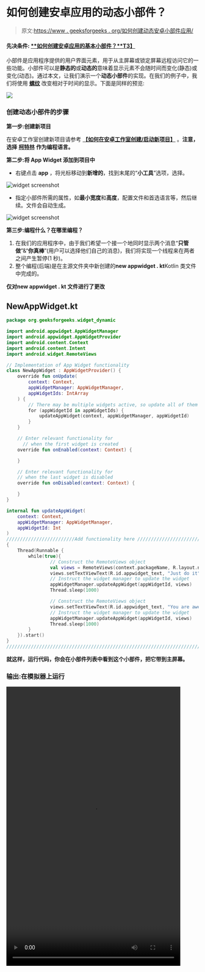 # 如何创建安卓应用的动态小部件？

> 原文:[https://www . geeksforgeeks . org/如何创建动态安卓小部件应用/](https://www.geeksforgeeks.org/how-to-create-a-dynamic-widget-of-an-android-app/)

#### 先决条件: [**如何创建安卓应用的基本小部件？**T3】](https://www.geeksforgeeks.org/how-to-create-a-basic-widget-of-an-android-app/)

小部件是应用程序提供的用户界面元素，用于从主屏幕或锁定屏幕远程访问它的一些功能。小部件可以是**静态的**或**动态的**意味着显示元素不会随时间而变化(静态)或变化(动态)。通过本文，让我们演示一个**动态小部件**的实现。在我们的例子中，我们将使用 [**螺纹**](https://www.geeksforgeeks.org/running-user-interface-thread-in-android-using-kotlin/) 改变相对于时间的显示。下面是同样的预览:

![](img/696a209baae9b9d049282ba336e3027f.png)

### 创建动态小部件的步骤

**第一步:创建新项目**

在安卓工作室创建新项目请参考 [**【如何在安卓工作室创建/启动新项目】**](https://www.geeksforgeeks.org/android-how-to-create-start-a-new-project-in-android-studio/) 。**注意，选择** [**柯特林**](https://www.geeksforgeeks.org/introduction-to-kotlin/) **作为编程语言。**

**第二步:将 App Widget 添加到项目中**

*   右键点击 **app** ，将光标移动到**新增的**，找到末尾的“**小工具**”选项，选择。

![widget screenshot](img/bc2188a7d3c9d430f47854e1040e5153.png)

*   指定小部件所需的属性，如**最小宽度**和**高度**，配置文件和首选语言等，然后继续。文件会自动生成。

![widget screenshot](img/cb4ffe752ee9dd60d823b0881ab10f73.png)

**第三步:编程什么？在哪里编程？**

1.  在我们的应用程序中，由于我们希望一个接一个地同时显示两个消息“**只管做**”&“**你真棒**”(用户可以选择他们自己的消息)，我们将实现一个线程来在两者之间产生暂停(1 秒)。
2.  整个编程(后端)是在主源文件夹中新创建的**new appwidget . kt**Kotlin 类文件中完成的。

**仅对******new appwidget . kt 文件**进行了更改**

## **NewAppWidget.kt**

```kt
package org.geeksforgeeks.widget_dynamic

import android.appwidget.AppWidgetManager
import android.appwidget.AppWidgetProvider
import android.content.Context
import android.content.Intent
import android.widget.RemoteViews

// Implementation of App Widget functionality
class NewAppWidget : AppWidgetProvider() {
    override fun onUpdate(
        context: Context,
        appWidgetManager: AppWidgetManager,
        appWidgetIds: IntArray
    ) {
        // There may be multiple widgets active, so update all of them
        for (appWidgetId in appWidgetIds) {
            updateAppWidget(context, appWidgetManager, appWidgetId)
        }
    }

    // Enter relevant functionality for 
      // when the first widget is created
    override fun onEnabled(context: Context) {

    }

    // Enter relevant functionality for
    // when the last widget is disabled
    override fun onDisabled(context: Context) {

    }
}

internal fun updateAppWidget(
    context: Context,
    appWidgetManager: AppWidgetManager,
    appWidgetId: Int
) 
/////////////////////////Add functionality here ///////////////////////////////
{
    Thread(Runnable {
        while(true){
                // Construct the RemoteViews object
                val views = RemoteViews(context.packageName, R.layout.new_app_widget)
                views.setTextViewText(R.id.appwidget_text, "Just do it")
                // Instruct the widget manager to update the widget
                appWidgetManager.updateAppWidget(appWidgetId, views)
                Thread.sleep(1000)

                // Construct the RemoteViews object
                views.setTextViewText(R.id.appwidget_text, "You are awesome")
                // Instruct the widget manager to update the widget
                appWidgetManager.updateAppWidget(appWidgetId, views)
                Thread.sleep(1000)
        }
    }).start()
}
////////////////////////////////////////////////////////////////////////////////////
```

**就这样，运行代码，你会在小部件列表中看到这个小部件，把它带到主屏幕。**

### **输出:在模拟器上运行**

**<video class="wp-video-shortcode" id="video-481792-1" width="456" height="732" preload="metadata" controls=""><source type="video/mp4" src="https://media.geeksforgeeks.org/wp-content/cdn-uploads/20200907222136/Screen-Recording-2020-08-30-at-20.22.59.mp4?_=1">[https://media.geeksforgeeks.org/wp-content/cdn-uploads/20200907222136/Screen-Recording-2020-08-30-at-20.22.59.mp4](https://media.geeksforgeeks.org/wp-content/cdn-uploads/20200907222136/Screen-Recording-2020-08-30-at-20.22.59.mp4)</video>**
